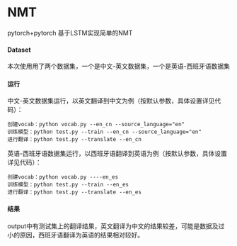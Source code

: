 # NMT

pytorch+pytorch
基于LSTM实现简单的NMT

#### Dataset
本次使用用了两个数据集，一个是中文-英文数据集，一个是英语-西班牙语数据集

#### 运行
中文-英文数据集运行，以英文翻译到中文为例（按默认参数，具体设置详见代码）：
``` text
创建vocab：python vocab.py --en_cn --source_language="en"
训练模型：python test.py --train --en_cn --source_language="en"
进行翻译：python test.py --translate --en_cn
```
英语-西班牙语数据集运行，以西班牙语翻译到英语为例（按默认参数，具体设置详见代码）：
```
创建vocab：python vocab.py ----en_es
训练模型：python test.py --train --en_es
进行翻译：python test.py --translate --en_es
```

#### 结果
output中有测试集上的翻译结果，英文翻译为中文的结果较差，可能是数据及过小的原因，西班牙语翻译为英语的结果相对较好。
